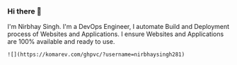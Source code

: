 ### Hi there 👋

<!--
**nirbhaysingh281/nirbhaysingh281** is a ✨ _special_ ✨ repository because its `README.md` (this file) appears on your GitHub profile.

Here are some ideas to get you started:

- 🔭 I’m currently working on ...
- 🌱 I’m currently learning ...
- 👯 I’m looking to collaborate on ...
- 🤔 I’m looking for help with ...
- 💬 Ask me about ...
- 📫 How to reach me: ...
- 😄 Pronouns: ...
- ⚡ Fun fact: ...
-->
I'm Nirbhay Singh.
I'm a DevOps Engineer, I automate Build and Deployment process of Websites and Applications. I ensure Websites and Applications are 100% available and ready to use.

```
![](https://komarev.com/ghpvc/?username=nirbhaysingh281)
```
